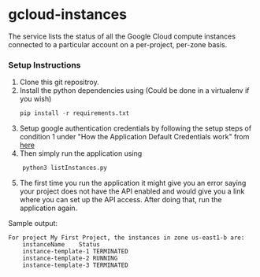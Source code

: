 # gcloud-instances
The service lists the status of all the Google Cloud compute instances connected to a particular account on a per-project, per-zone basis.

### Setup Instructions
1. Clone this git repositroy.
2. Install the python dependencies using (Could be done in a virtualenv if you wish)
     ```  python
     pip install -r requirements.txt
     ```
3. Setup google authentication credentials by following the setup steps of condition 1 under "How the Application Default Credentials work" from [here](https://developers.google.com/identity/protocols/application-default-credentials)
4. Then simply run the application using
 ```  python
     python3 listInstances.py
 ```
5. The first time you run the application it might give you an error saying your project does not have the API enabled and would give you a link where you can set up the API access. After doing that, run the application again.

Sample output:
```
For project My First Project, the instances in zone us-east1-b are:
	instanceName	Status
	instance-template-1 TERMINATED
	instance-template-2 RUNNING
	instance-template-3 TERMINATED
```
